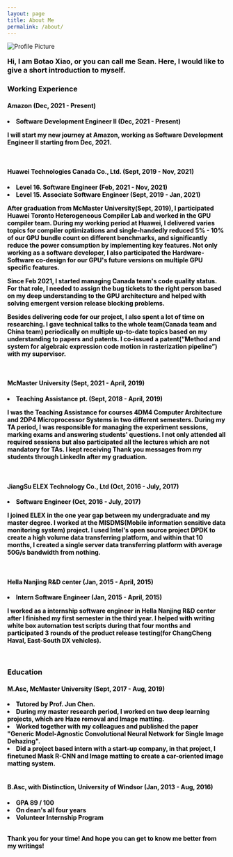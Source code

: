 ```yaml
---
layout: page
title: About Me
permalink: /about/
---
```


<img src="{{ site.baseurl }}/assets/index.png" title="Profile Picture" class="profile">

<div style="color:#000;size:20;font:Georgia;font-weight:bold">
<p style="font-size:16px;">Hi, I am Botao Xiao, or you can call me Sean. Here, I would like to give a short introduction to myself.</p>

<h3>Working Experience</h3>
<h4>Amazon (Dec, 2021 - Present)</h4>
  <li style="font-size:14px;">Software Development Engineer II (Dec, 2021 - Present)</li>
<p style="font-size:14px;">I will start my new journey at Amazon, working as Software Development Engineer II starting from Dec, 2021.</p>
<br>

<h4>Huawei Technologies Canada Co., Ltd. (Sept, 2019 - Nov, 2021)</h4>
  <li style="font-size:14px;">Level 16. Software Engineer (Feb, 2021 - Nov, 2021)</li>
  <li style="font-size:14px;">Level 15. Associate Software Engineer (Sept, 2019 - Jan, 2021)</li>
<p style="font-size:14px;">After graduation from McMaster University(Sept, 2019), I participated Huawei Toronto Heterogeneous Compiler Lab and worked in the GPU compiler team. During my working period at Huawei, I delivered varies topics for compiler optimizations and single-handedly reduced 5% - 10% of our GPU bundle count on different benchmarks, and significantly reduce the power consumption by implementing key features. Not only working as a software developer, I also participated the Hardware-Software co-design for our GPU's future versions on multiple GPU specific features.</p>
<p style="font-size:14px;">Since Feb 2021, I started managing Canada team's code quality status. For that role, I needed to assign the bug tickets to the right person based on my deep understanding to the GPU architecture and helped with solving emergent version release blocking problems.</p>
<p style="font-size:14px;">Besides delivering code for our project, I also spent a lot of time on researching. I gave technical talks to the whole team(Canada team and China team) periodically on multiple up-to-date topics based on my understanding to papers and patents. I co-issued a patent(“Method and system for algebraic expression code motion in rasterization pipeline”) with my supervisor.</p>
<br>

<h4>McMaster University (Sept, 2021 - April, 2019)</h4>
  <li style="font-size:14px;">Teaching Assistance pt. (Sept, 2018 - April, 2019)</li>
<p style="font-size:14px;">I was the Teaching Assistance for courses 4DM4 Computer Architecture and 2DP4 Microprocessor Systems in two different semesters. During my TA period, I was responsible for managing the experiment sessions, marking exams and answering students' questions. I not only attended all required sessions but also participated all the lectures which are not mandatory for TAs. I kept receiving Thank you messages from my students through LinkedIn after my graduation.</p>
<br>

<h4>JiangSu ELEX Technology Co., Ltd (Oct, 2016 - July, 2017)</h4>
  <li style="font-size:14px;">Software Engineer (Oct, 2016 - July, 2017)</li>
<p style="font-size:14px;">I joined ELEX in the one year gap between my undergraduate and my master degree. I worked at the MISDMS(Mobile information sensitive data monitoring system) project. I used Intel's open source project DPDK to create a high volume data transferring platform, and within that 10 months, I created a single server data transferring platform with average 50G/s bandwidth from nothing.</p>
<br>

<h4>Hella Nanjing R&D center (Jan, 2015 - April, 2015)</h4>
  <li style="font-size:14px;">Intern Software Engineer (Jan, 2015 - April, 2015)</li>
<p style="font-size:14px;">I worked as a internship software engineer in Hella Nanjing R&D center after I finished my first semester in the third year. I helped with writing white box automation test scripts during that four months and participated 3 rounds of the product release testing(for ChangCheng Haval, East-South DX vehicles).</p>
<br>

<h3>Education</h3>
<h4>M.Asc, McMaster University (Sept, 2017 - Aug, 2019) </h4>
  <li style="font-size:14px;"> Tutored by Prof. Jun Chen. </li>
  <li style="font-size:14px;">During my master research period, I worked on two deep learning projects, which are Haze removal and Image matting.
  <li style="font-size:14px;">Worked together with my colleagues and published the paper "Generic Model-Agnostic Convolutional Neural Network for Single Image Dehazing".</li>
  <li style="font-size:14px;">Did a project based intern with a start-up company, in that project, I finetuned Mask R-CNN and Image matting to create a car-oriented image matting system.</li>
<br>

<h4>B.Asc, with Distinction, University of Windsor (Jan, 2013 - Aug, 2016) </h4>
  <li style="font-size:14px;">GPA 89 / 100</li>
  <li style="font-size:14px;">On dean's all four years</li>
  <li style="font-size:14px;">Volunteer Internship Program</li>
<br>

<p style="font-size:14px;">Thank you for your time! And hope you can get to know me better from my writings!</p>
